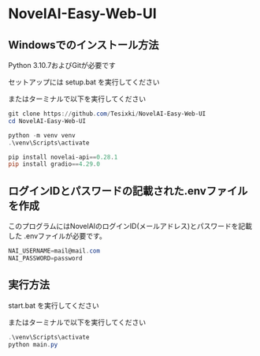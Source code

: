 # NovelAI-Easy-Web-UI
## Windowsでのインストール方法

Python 3.10.7およびGitが必要です

セットアップには setup.bat を実行してください

またはターミナルで以下を実行してください
```powershell
git clone https://github.com/Tesixki/NovelAI-Easy-Web-UI
cd NovelAI-Easy-Web-UI

python -m venv venv
.\venv\Scripts\activate

pip install novelai-api==0.28.1
pip install gradio==4.29.0
```

## ログインIDとパスワードの記載された.envファイルを作成

このプログラムにはNovelAIのログインID(メールアドレス)とパスワードを記載した
.envファイルが必要です。

```powershell
NAI_USERNAME=mail@mail.com
NAI_PASSWORD=password
```

## 実行方法

start.bat を実行してください

またはターミナルで以下を実行してください
```powershell
.\venv\Scripts\activate
python main.py
```
